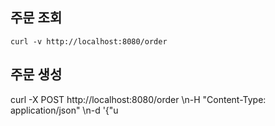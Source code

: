 ## 주문 조회
```
curl -v http://localhost:8080/order

```

## 주문 생성
curl -X POST http://localhost:8080/order \\n-H "Content-Type: application/json" \\n-d '{"u
